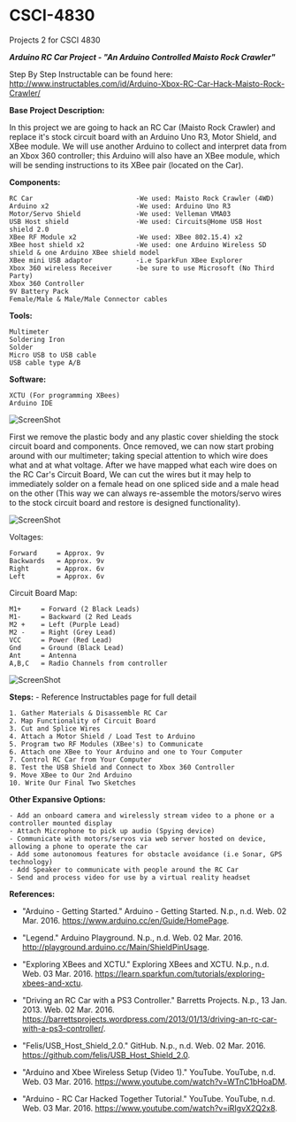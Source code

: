 # CSCI-4830
Projects 2 for CSCI 4830

**_Arduino RC Car Project - "An Arduino Controlled Maisto Rock Crawler"_**

Step By Step Instructable can be found here:  http://www.instructables.com/id/Arduino-Xbox-RC-Car-Hack-Maisto-Rock-Crawler/

**Base Project Description:**

In this project we are going to hack an RC Car (Maisto Rock Crawler) and replace it's stock circuit board with an Arduino Uno R3, Motor Shield, and XBee module. We will use another Arduino to collect and interpret data from an Xbox 360 controller; this Arduino will also have an XBee module, which will be sending instructions to its XBee pair (located on the Car).
    				
**Components:**

    RC Car 							-We used: Maisto Rock Crawler (4WD)
    Arduino x2						-We used: Arduino Uno R3
    Motor/Servo Shield 				-We used: Velleman VMA03
    USB Host shield 				-We used: Circuits@Home USB Host shield 2.0
    XBee RF Module x2				-We used: XBee 802.15.4) x2
    XBee host shield x2				-We used: one Arduino Wireless SD shield & one Arduino XBee shield model 
    XBee mini USB adaptor 			-i.e SparkFun XBee Explorer
    Xbox 360 wireless Receiver		-be sure to use Microsoft (No Third Party)
    Xbox 360 Controller
    9V Battery Pack
    Female/Male & Male/Male Connector cables
    
**Tools:**

    Multimeter
    Soldering Iron
    Solder
    Micro USB to USB cable
    USB cable type A/B
   
**Software:**

    XCTU (For programming XBees)
    Arduino IDE
    
![ScreenShot](https://github.com/WileTheCoyote/CSCI-4830/blob/master/Arduino-RC-Car-Project/ToolsAndComponents.jpg)

First we remove the plastic body and any plastic cover shielding the stock circuit board and components. Once removed, we can now start probing around
with our multimeter; taking special attention to which wire does what and at what voltage. After we have mapped what each wire does on the RC Car's Circuit Board, 
We can cut the wires but it may help to immediately solder on a female head on one spliced side and a male head on the other (This way we can always re-assemble 
the motors/servo wires to the stock circuit board and restore is designed functionality). 

![ScreenShot](https://github.com/WileTheCoyote/CSCI-4830/blob/master/Arduino-RC-Car-Project/RCcar.jpg)   

Voltages:

    Forward 	= Approx. 9v
    Backwards 	= Approx. 9v
    Right 		= Approx. 6v
    Left 		= Approx. 6v
    
Circuit Board Map:
    
    M1+		= Forward (2 Black Leads)
    M1- 	= Backward (2 Red Leads
    M2 +	= Left (Purple Lead)
    M2 - 	= Right (Grey Lead)
    VCC		= Power (Red Lead)
    Gnd		= Ground (Black Lead)
    Ant		= Antenna
    A,B,C	= Radio Channels from controller
    
![ScreenShot](https://github.com/WileTheCoyote/CSCI-4830/blob/master/Arduino-RC-Car-Project/StockCircuitBoard.jpg)   

**Steps:** - Reference Instructables page for full detail 

    1. Gather Materials & Disassemble RC Car
    2. Map Functionality of Circuit Board
    3. Cut and Splice Wires
    4. Attach a Motor Shield / Load Test to Arduino 
    5. Program two RF Modules (XBee's) to Communicate 
    6. Attach one XBee to Your Arduino and one to Your Computer
    7. Control RC Car from Your Computer 
    8. Test the USB Shield and Connect to Xbox 360 Controller  
    9. Move XBee to Our 2nd Arduino
    10. Write Our Final Two Sketches 


**Other Expansive Options:**

    - Add an onboard camera and wirelessly stream video to a phone or a controller mounted display
    - Attach Microphone to pick up audio (Spying device) 
    - Communicate with motors/servos via web server hosted on device, allowing a phone to operate the car  
    - Add some autonomous features for obstacle avoidance (i.e Sonar, GPS technology) 
    - Add Speaker to communicate with people around the RC Car 
    - Send and process video for use by a virtual reality headset 
    
**References:**

- "Arduino - Getting Started." Arduino - Getting Started. N.p., n.d. Web. 02 Mar. 2016. <https://www.arduino.cc/en/Guide/HomePage>.- "Legend." Arduino Playground. N.p., n.d. Web. 02 Mar. 2016. <http://playground.arduino.cc/Main/ShieldPinUsage>.- "Exploring XBees and XCTU." Exploring XBees and XCTU. N.p., n.d. Web. 03 Mar. 2016. <https://learn.sparkfun.com/tutorials/exploring-xbees-and-xctu>.- "Driving an RC Car with a PS3 Controller." Barretts Projects. N.p., 13 Jan. 2013. Web. 02 Mar. 2016. <https://barrettsprojects.wordpress.com/2013/01/13/driving-an-rc-car-with-a-ps3-controller/>.- "Felis/USB_Host_Shield_2.0." GitHub. N.p., n.d. Web. 02 Mar. 2016. <https://github.com/felis/USB_Host_Shield_2.0>.- "Arduino and Xbee Wireless Setup (Video 1)." YouTube. YouTube, n.d. Web. 03 Mar. 2016. <https://www.youtube.com/watch?v=WTnC1bHoaDM>.- "Arduino - RC Car Hacked Together Tutorial." YouTube. YouTube, n.d. Web. 03 Mar. 2016. <https://www.youtube.com/watch?v=iRIgvX2Q2x8>.
    




